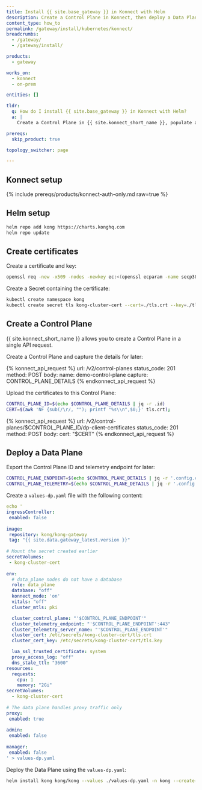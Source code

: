 ```yaml
---
title: Install {{ site.base_gateway }} in Konnect with Helm
description: Create a Control Plane in Konnect, then deploy a Data Plane to your Kubernetes cluster using Helm.
content_type: how_to
permalink: /gateway/install/kubernetes/konnect/
breadcrumbs:
  - /gateway/
  - /gateway/install/

products:
  - gateway

works_on:
  - konnect
  - on-prem

entities: []

tldr:
  q: How do I install {{ site.base_gateway }} in Konnect with Helm?
  a: |
    Create a Control Plane in {{ site.konnect_short_name }}, populate a `values.yaml` file with the Control Plane details, and run `helm install kong kong/kong --values ./values.yaml -n kong --create-namespace`.

prereqs:
  skip_product: true

topology_switcher: page

---
```


## Konnect setup

{% include prereqs/products/konnect-auth-only.md raw=true %}

## Helm setup

```bash
helm repo add kong https://charts.konghq.com
helm repo update
```

## Create certificates

Create a certificate and key:

```bash
openssl req -new -x509 -nodes -newkey ec:<(openssl ecparam -name secp384r1) -keyout ./tls.key -out ./tls.crt -days 1095 -subj "/CN=kong_clustering"
```

Create a Secret containing the certificate:

```bash
kubectl create namespace kong
kubectl create secret tls kong-cluster-cert --cert=./tls.crt --key=./tls.key -n kong
```

## Create a Control Plane

{{ site.konnect_short_name }} allows you to create a Control Plane in a single API request.

Create a Control Plane and capture the details for later:

<!--vale off-->
{% konnect_api_request %}
url: /v2/control-planes
status_code: 201
method: POST
body:
    name: demo-control-plane
capture: CONTROL_PLANE_DETAILS
{% endkonnect_api_request %}
<!--vale on-->

Upload the certificates to this Control Plane:

```bash
CONTROL_PLANE_ID=$(echo $CONTROL_PLANE_DETAILS | jq -r .id)
CERT=$(awk 'NF {sub(/\r/, ""); printf "%s\\n",$0;}' tls.crt);
```

{% konnect_api_request %}
url: /v2/control-planes/$CONTROL_PLANE_ID/dp-client-certificates
status_code: 201
method: POST
body:
    cert: "$CERT"
{% endkonnect_api_request %}

## Deploy a Data Plane

Export the Control Plane ID and telemetry endpoint for later:

```bash
CONTROL_PLANE_ENDPOINT=$(echo $CONTROL_PLANE_DETAILS | jq -r '.config.control_plane_endpoint | sub("https://";"")')
CONTROL_PLANE_TELEMETRY=$(echo $CONTROL_PLANE_DETAILS | jq -r '.config.telemetry_endpoint | sub("https://";"")')
```

Create a `values-dp.yaml` file with the following content:

```yaml
echo '
ingressController:
 enabled: false
  
image:
 repository: kong/kong-gateway
 tag: "{{ site.data.gateway_latest.version }}"
  
# Mount the secret created earlier
secretVolumes:
 - kong-cluster-cert
  
env:
  # data_plane nodes do not have a database
  role: data_plane
  database: "off"
  konnect_mode: 'on'
  vitals: "off"
  cluster_mtls: pki

  cluster_control_plane: "'$CONTROL_PLANE_ENDPOINT'"
  cluster_telemetry_endpoint: "'$CONTROL_PLANE_ENDPOINT':443"
  cluster_telemetry_server_name: "'$CONTROL_PLANE_ENDPOINT'"
  cluster_cert: /etc/secrets/kong-cluster-cert/tls.crt
  cluster_cert_key: /etc/secrets/kong-cluster-cert/tls.key

  lua_ssl_trusted_certificate: system
  proxy_access_log: "off"
  dns_stale_ttl: "3600"
resources:
  requests:
    cpu: 1
    memory: "2Gi"
secretVolumes:
  - kong-cluster-cert
  
# The data plane handles proxy traffic only
proxy:
 enabled: true
  
admin:
 enabled: false
  
manager:
 enabled: false
' > values-dp.yaml
```

Deploy the Data Plane using the `values-dp.yaml`:

```bash
helm install kong kong/kong --values ./values-dp.yaml -n kong --create-namespace
```
